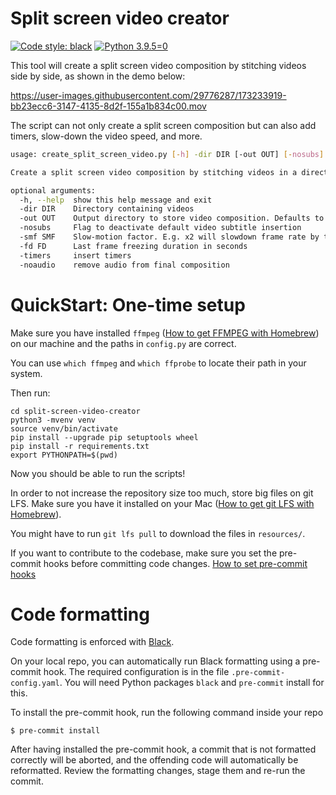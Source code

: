 # Split screen video creator
[![Code style: black](https://img.shields.io/badge/code%20style-black-000000.svg)](https://github.com/psf/black)
[![Python 3.9.5=0](https://img.shields.io/badge/python-3.9.5-blue.svg)](https://www.python.org/downloads/release/python-395/)

This tool will create a split screen video composition by stitching videos side by side, as shown in the demo below:

https://user-images.githubusercontent.com/29776287/173233919-bb23ecc6-3147-4135-8d2f-155a1b834c00.mov

The script can not only create a split screen composition but can also add timers, slow-down the video speed, and more.

```bash
usage: create_split_screen_video.py [-h] -dir DIR [-out OUT] [-nosubs] [-smf SMF] [-fd FD] [-timers] [-noaudio]

Create a split screen video composition by stitching videos in a directory

optional arguments:
  -h, --help  show this help message and exit
  -dir DIR    Directory containing videos
  -out OUT    Output directory to store video composition. Defaults to same folder containing input video
  -nosubs     Flag to deactivate default video subtitle insertion
  -smf SMF    Slow-motion factor. E.g. x2 will slowdown frame rate by two. N.B. Audio cannot be preserved if smf>2
  -fd FD      Last frame freezing duration in seconds
  -timers     insert timers
  -noaudio    remove audio from final composition
```

# QuickStart: One-time setup

Make sure you have installed `ffmpeg` ([How to get FFMPEG with Homebrew](https://formulae.brew.sh/formula/ffmpeg)) on our machine and the paths in `config.py` are correct.

You can use `which ffmpeg` and `which ffprobe` to locate their path in your system.

Then run:
```
cd split-screen-video-creator
python3 -mvenv venv
source venv/bin/activate
pip install --upgrade pip setuptools wheel
pip install -r requirements.txt
export PYTHONPATH=$(pwd)
```
Now you should be able to run the scripts!

In order to not increase the repository size too much, store big files on git LFS. Make sure you have it installed on your Mac
([How to get git LFS with Homebrew](https://formulae.brew.sh/formula/git-lfs)).

You might have to run `git lfs pull` to download the files in `resources/`.

If you want to contribute to the codebase, make sure you set the pre-commit hooks before committing code changes.
[How to set pre-commit hooks](#code-formatting)

# Code formatting
Code formatting is enforced with [Black](https://black.readthedocs.io/).
 
On your local repo, you can automatically run Black formatting using a pre-commit hook. 
The required configuration is in the file `.pre-commit-config.yaml`. 
You will need Python packages `black` and `pre-commit` install for this.

To install the pre-commit hook, run the following command inside your repo
```shell
$ pre-commit install
```

After having installed the pre-commit hook, a commit that is not formatted correctly will be aborted, 
and the offending code will automatically be reformatted. 
Review the formatting changes, stage them and re-run the commit.
